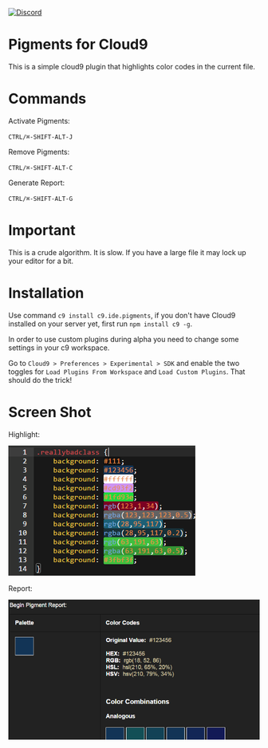 [![Discord](https://img.shields.io/discord/630805507782868992.svg?label=&logo=discord&logoColor=ffffff&color=7389D8&labelColor=6A7EC2)](https://discord.gg/GghbTQA)

# Pigments for Cloud9

This is a simple cloud9 plugin that highlights color codes in the current file. 

# Commands

Activate Pigments:

`CTRL/⌘-SHIFT-ALT-J`

Remove Pigments:

`CTRL/⌘-SHIFT-ALT-C`

Generate Report:

`CTRL/⌘-SHIFT-ALT-G`

# Important

This is a crude algorithm. It is slow. If you have a large file it may lock up your editor for a bit.

# Installation

Use command `c9 install c9.ide.pigments`, if you don't have Cloud9 installed on your server yet, first run `npm install c9 -g`.

In order to use custom plugins during alpha you need to change some settings in your c9 workspace.

Go to `Cloud9 > Preferences > Experimental > SDK` and enable the two toggles for `Load Plugins From Workspace` and `Load Custom Plugins`. That should do the trick!

# Screen Shot

Highlight:

![](https://raw.githubusercontent.com/shadowcodex/c9.ide.pigments/master/pigments.png)

Report:

![](https://raw.githubusercontent.com/shadowcodex/c9.ide.pigments/master/pigments-report.png)

